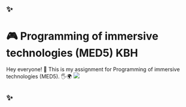## ✨
# 🎮 Programming of immersive technologies (MED5) KBH 
Hey everyone! 👋 This is my assignment for Programming of immersive technologies (MED5). 🖐️🌍
![]([http://i.imgur.com/OUkLi.gif](https://giphy.com/gifs/gol-automaton-game-of-life-QfsvYoBSSpfbtFJIVo))
## ✨
